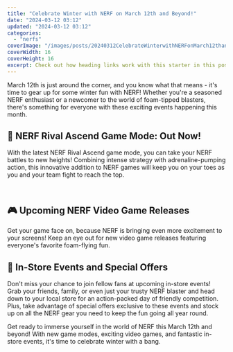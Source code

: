 ```yaml
---
title: "Celebrate Winter with NERF on March 12th and Beyond!"
date: "2024-03-12 03:12"
updated: "2024-03-12 03:12"
categories:
  - "nerfs"
coverImage: "/images/posts/20240312CelebrateWinterwithNERFonMarch12thandBeyond_1.jpg"
coverWidth: 16
coverHeight: 16
excerpt: Check out how heading links work with this starter in this post.
---
```


<script>
  import { base } from '$app/paths';
</script>


March 12th is just around the corner, and you know what that means - it's time to gear up for some winter fun with NERF! Whether you're a seasoned NERF enthusiast or a newcomer to the world of foam-tipped blasters, there's something for everyone with these exciting events happening this month.

## 🚀 NERF Rival Ascend Game Mode: Out Now!
With the latest NERF Rival Ascend game mode, you can take your NERF battles to new heights! Combining intense strategy with adrenaline-pumping action, this innovative addition to NERF games will keep you on your toes as you and your team fight to reach the top.


<img class="inline object-contain w-full my-4" src="{base}/images/posts/20240312CelebrateWinterwithNERFonMarch12thandBeyond_2.jpg" alt="" style="aspect-ratio: 16 / 16;" width="16" height="16">

## 🎮 Upcoming NERF Video Game Releases
Get your game face on, because NERF is bringing even more excitement to your screens! Keep an eye out for new video game releases featuring everyone's favorite foam-flying fun.

## 🎉 In-Store Events and Special Offers
Don't miss your chance to join fellow fans at upcoming in-store events! Grab your friends, family, or even just your trusty NERF blaster and head down to your local store for an action-packed day of friendly competition. Plus, take advantage of special offers exclusive to these events and stock up on all the NERF gear you need to keep the fun going all year round.

Get ready to immerse yourself in the world of NERF this March 12th and beyond! With new game modes, exciting video games, and fantastic in-store events, it's time to celebrate winter with a bang.